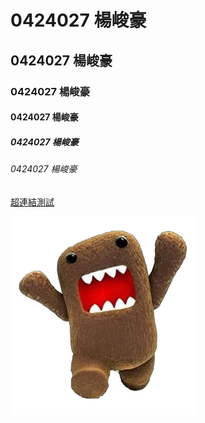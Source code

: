 # 0424027 楊峻豪
## 0424027 楊峻豪
### 0424027 楊峻豪
#### 0424027 楊峻豪
##### 0424027 楊峻豪
###### 0424027 楊峻豪
[超連結測試](http://www.nkfust.edu.tw)

![DOMO](domo.png)
